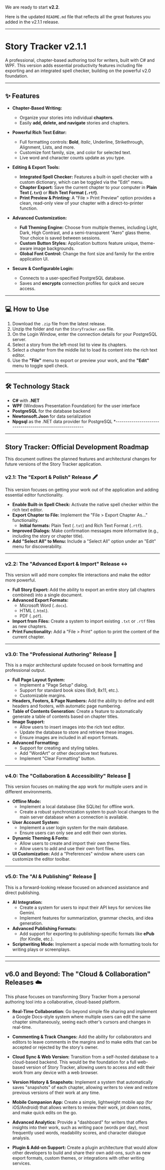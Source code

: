 We are ready to start **v2.2**.

Here is the updated `README.md` file that reflects all the great features you added in the v2.1.1 release.

***
# Story Tracker v2.1.1

A professional, chapter-based authoring tool for writers, built with C# and WPF. This version adds essential productivity features including file exporting and an integrated spell checker, building on the powerful v2.0 foundation.

---
## ✨ Features

* **Chapter-Based Writing:**
    * Organize your stories into individual **chapters**.
    * Easily **add, delete, and navigate** stories and chapters.

* **Powerful Rich Text Editor:**
    * Full formatting controls: **Bold**, *Italic*, Underline, Strikethrough, Alignment, Lists, and more.
    * Customize font family, size, and color for selected text.
    * Live word and character counts update as you type.

* **Editing & Export Tools:**
    * **Integrated Spell Checker:** Features a built-in spell checker with a custom dictionary, which can be toggled via the "Edit" menu.
    * **Chapter Export:** Save the current chapter to your computer in **Plain Text (`.txt`)** or **Rich Text Format (`.rtf`)**.
    * **Print Preview & Printing:** A "File > Print Preview" option provides a clean, read-only view of your chapter with a direct-to-printer function.

* **Advanced Customization:**
    * **Full Theming Engine:** Choose from multiple themes, including Light, Dark, High Contrast, and a semi-transparent "Aero" glass theme. Your choice is saved between sessions.
    * **Custom Button Styles:** Application buttons feature unique, theme-aware image backgrounds.
    * **Global Font Control:** Change the font size and family for the entire application UI.

* **Secure & Configurable Login:**
    * Connects to a user-specified PostgreSQL database.
    * Saves and **encrypts** connection profiles for quick and secure access.

---
## 💻 How to Use

1.  Download the `.zip` file from the latest release.
2.  Unzip the folder and run the `StoryTracker.exe` file.
3.  On the Login Window, enter the connection details for your PostgreSQL server.
4.  Select a story from the left-most list to view its chapters.
5.  Select a chapter from the middle list to load its content into the rich text editor.
6.  Use the **"File"** menu to export or preview your work, and the **"Edit"** menu to toggle spell check.

---
## 🛠️ Technology Stack

* **C#** with **.NET**
* **WPF** (Windows Presentation Foundation) for the user interface
* **PostgreSQL** for the database backend
* **Newtonsoft.Json** for data serialization
* **Npgsql** as the .NET data provider for PostgreSQL
*----------------------------------------------------------

***

## **Story Tracker: Official Development Roadmap**

This document outlines the planned features and architectural changes for future versions of the Story Tracker application.

### **v2.1: The "Export & Polish" Release** 🖋️

This version focuses on getting your work out of the application and adding essential editor functionality.

* **Enable Built-in Spell Check:** Activate the native spell checker within the rich text editor.
* **Export Chapter to File:** Implement the "File > Export Chapter As..." functionality.
    * **Initial formats:** Plain Text (`.txt`) and Rich Text Format (`.rtf`).
* **Improved Dialogs:** Make confirmation messages more informative (e.g., including the story or chapter title).
* **Add "Select All" to Menu:** Include a "Select All" option under an "Edit" menu for discoverability.

---

### **v2.2: The "Advanced Export & Import" Release** ↔️

This version will add more complex file interactions and make the editor more powerful.

* **Full Story Export:** Add the ability to export an entire story (all chapters combined) into a single document.
* **Advanced Export Formats:**
    * Microsoft Word (`.docx`).
    * HTML (`.html`).
    * PDF (`.pdf`).
* **Import from Files:** Create a system to import existing `.txt` or `.rtf` files as new chapters.
* **Print Functionality:** Add a "File > Print" option to print the content of the current chapter.

---

### **v3.0: The "Professional Authoring" Release** 📖

This is a major architectural update focused on book formatting and professional output.

* **Full Page Layout System:**
    * Implement a "Page Setup" dialog.
    * Support for standard book sizes (6x9, 8x11, etc.).
    * Customizable margins.
* **Headers, Footers, & Page Numbers:** Add the ability to define and edit headers and footers, with automatic page numbering.
* **Table of Contents Generation:** Create a feature to automatically generate a table of contents based on chapter titles.
* **Image Support:**
    * Allow users to insert images into the rich text editor.
    * Update the database to store and retrieve these images.
    * Ensure images are included in all export formats.
* **Advanced Formatting:**
    * Support for creating and styling tables.
    * Add "WordArt" or other decorative text features.
    * Implement "Clear Formatting" button.

---

### **v4.0: The "Collaboration & Accessibility" Release** 👥

This version focuses on making the app work for multiple users and in different environments.

* **Offline Mode:**
    * Implement a local database (like SQLite) for offline work.
    * Create a robust synchronization system to push local changes to the main server database when a connection is available.
* **User Account System:**
    * Implement a user login system for the main database.
    * Ensure users can only see and edit their own stories.
* **Dynamic Theming & Fonts:**
    * Allow users to create and import their own theme files.
    * Allow users to add and use their own font files.
* **UI Customization:** Add a "Preferences" window where users can customize the editor toolbar.

---

### **v5.0: The "AI & Publishing" Release** 🤖

This is a forward-looking release focused on advanced assistance and direct publishing.

* **AI Integration:**
    * Create a system for users to input their API keys for services like Gemini.
    * Implement features for summarization, grammar checks, and idea generation.
* **Advanced Publishing Formats:**
    * Add support for exporting to publishing-specific formats like **ePub** (for Kindle, etc.).
* **Scriptwriting Mode:** Implement a special mode with formatting tools for writing plays or screenplays.

---------------------------------------------------------------------------------------------------------------

***
## **v6.0 and Beyond: The "Cloud & Collaboration" Releases** ☁️

This phase focuses on transforming Story Tracker from a personal authoring tool into a collaborative, cloud-based platform.

* **Real-Time Collaboration:** Go beyond simple file sharing and implement a Google Docs-style system where multiple users can edit the same chapter simultaneously, seeing each other's cursors and changes in real-time.

* **Commenting & Track Changes:** Add the ability for collaborators and editors to leave comments in the margins and to make edits that can be accepted or rejected by the story's owner.

* **Cloud Sync & Web Version:** Transition from a self-hosted database to a cloud-based backend. This would be the foundation for a full web-based version of Story Tracker, allowing users to access and edit their work from any device with a web browser.

* **Version History & Snapshots:** Implement a system that automatically saves "snapshots" of each chapter, allowing writers to view and restore previous versions of their work at any time.

* **Mobile Companion App:** Create a simple, lightweight mobile app (for iOS/Android) that allows writers to review their work, jot down notes, and make quick edits on the go.

* **Advanced Analytics:** Provide a "dashboard" for writers that offers insights into their work, such as writing pace (words per day), most frequently used words, readability scores, and character dialogue analysis.

* **Plugin & Add-on Support:** Create a plugin architecture that would allow other developers to build and share their own add-ons, such as new export formats, custom themes, or integrations with other writing services.
